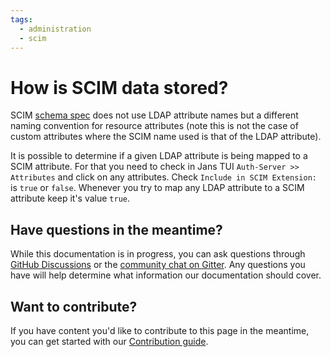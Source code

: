 ```yaml
---
tags:
  - administration
  - scim
---
```


# How is SCIM data stored?

SCIM [schema spec](https://datatracker.ietf.org/doc/html/rfc7643) does not use LDAP attribute names but a different naming convention for resource attributes (note this is not the case of custom attributes where the SCIM name used is that of the LDAP attribute).

It is possible to determine if a given LDAP attribute is being mapped to a SCIM attribute. For that you need to check in Jans TUI `Auth-Server >> Attributes` and click on any attributes. Check `Include in SCIM Extension:` is `true` or `false`. Whenever you try to map any LDAP attribute to a SCIM attribute keep it's value `true`.

## Have questions in the meantime?

While this documentation is in progress, you can ask questions through [GitHub Discussions](https://github.com/JanssenProject/jans/discussions) or the [community chat on Gitter](https://gitter.im/JanssenProject/Lobby). Any questions you have will help determine what information our documentation should cover.

## Want to contribute?

If you have content you'd like to contribute to this page in the meantime, you can get started with our [Contribution guide](https://docs.jans.io/head/CONTRIBUTING/).
